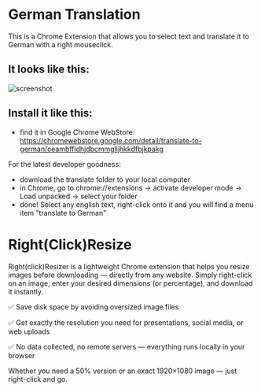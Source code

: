 # German Translation
This is a Chrome Extension that allows you to select text and translate it to German with a right mouseclick. 





## It looks like this:
![screenshot](https://github.com/user-attachments/assets/a213d13f-2566-4055-9c11-ba694f32963d)





## Install it like this:
* find it in Google Chrome WebStore: https://chromewebstore.google.com/detail/translate-to-german/ceambffldhjdbcmmglljhkkdfbjkpakg

For the latest developer goodness:  
* download the translate folder to your local computer
* in Chrome, go to chrome://extensions -> activate developer mode -> Load unpacked -> select your folder
* done! Select any english text, right-click onto it and you will find a menu item "translate to German"

# Right(Click)Resize
Right(click)Resizer is a lightweight Chrome extension that helps you resize images before downloading — directly from any website.
Simply right-click on an image, enter your desired dimensions (or percentage), and download it instantly.

✅ Save disk space by avoiding oversized image files

✅ Get exactly the resolution you need for presentations, social media, or web uploads

✅ No data collected, no remote servers — everything runs locally in your browser

Whether you need a 50% version or an exact 1920×1080 image — just right-click and go.
